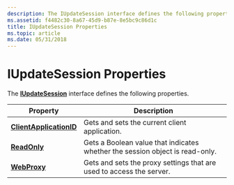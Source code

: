 ```yaml
---
description: The IUpdateSession interface defines the following properties.
ms.assetid: f4482c30-8a67-45d9-b87e-8e5bc9c86d1c
title: IUpdateSession Properties
ms.topic: article
ms.date: 05/31/2018
---
```


# IUpdateSession Properties

The [**IUpdateSession**](/windows/desktop/api/Wuapi/nn-wuapi-iupdatesession) interface defines the following properties.



| Property                                                          | Description                                                                  |
|-------------------------------------------------------------------|------------------------------------------------------------------------------|
| [**ClientApplicationID**](/windows/desktop/api/Wuapi/nf-wuapi-iupdatesession-get_clientapplicationid) | Gets and sets the current client application.                                |
| [**ReadOnly**](/windows/desktop/api/Wuapi/nf-wuapi-iupdatesession-get_readonly)                       | Gets a Boolean value that indicates whether the session object is read-only. |
| [**WebProxy**](/windows/desktop/api/Wuapi/nf-wuapi-iupdatesession-get_webproxy)                       | Gets and sets the proxy settings that are used to access the server.         |



 

 

 



